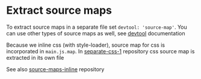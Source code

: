 # Extract source maps

To extract source maps in a separate file set `devtool: 'source-map'`. You can use other types of source maps as well, see [devtool](https://webpack.js.org/configuration/devtool/#devtool) documentation

Because we inline css (with style-loader), source map for css is incorporated in `main.js.map`. In [separate-css-1](../separate-css-1) repository css source map is extracted in its own file

See also [source-maps-inline](../source-maps-inline) repository